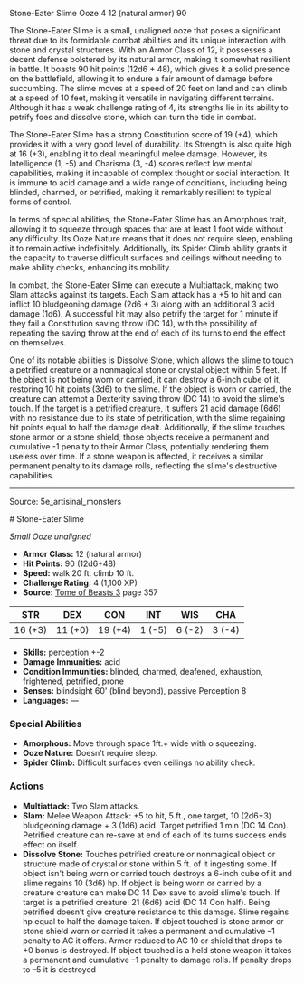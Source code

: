 <MonsterName/>Stone-Eater Slime</MonsterName>
<CreatureType/>Ooze</CreatureType>
<CR/>4</CR>
<AC/>12 (natural armor)</AC>
<HP/>90</HP>
<summary>The Stone-Eater Slime is a small, unaligned ooze that poses a significant threat due to its formidable combat abilities and its unique interaction with stone and crystal structures. With an Armor Class of 12, it possesses a decent defense bolstered by its natural armor, making it somewhat resilient in battle. It boasts 90 hit points (12d6 + 48), which gives it a solid presence on the battlefield, allowing it to endure a fair amount of damage before succumbing. The slime moves at a speed of 20 feet on land and can climb at a speed of 10 feet, making it versatile in navigating different terrains. Although it has a weak challenge rating of 4, its strengths lie in its ability to petrify foes and dissolve stone, which can turn the tide in combat. </summary>

<detail>

The Stone-Eater Slime has a strong Constitution score of 19 (+4), which provides it with a very good level of durability. Its Strength is also quite high at 16 (+3), enabling it to deal meaningful melee damage. However, its Intelligence (1, -5) and Charisma (3, -4) scores reflect low mental capabilities, making it incapable of complex thought or social interaction. It is immune to acid damage and a wide range of conditions, including being blinded, charmed, or petrified, making it remarkably resilient to typical forms of control. 

In terms of special abilities, the Stone-Eater Slime has an Amorphous trait, allowing it to squeeze through spaces that are at least 1 foot wide without any difficulty. Its Ooze Nature means that it does not require sleep, enabling it to remain active indefinitely. Additionally, its Spider Climb ability grants it the capacity to traverse difficult surfaces and ceilings without needing to make ability checks, enhancing its mobility.

In combat, the Stone-Eater Slime can execute a Multiattack, making two Slam attacks against its targets. Each Slam attack has a +5 to hit and can inflict 10 bludgeoning damage (2d6 + 3) along with an additional 3 acid damage (1d6). A successful hit may also petrify the target for 1 minute if they fail a Constitution saving throw (DC 14), with the possibility of repeating the saving throw at the end of each of its turns to end the effect on themselves.

One of its notable abilities is Dissolve Stone, which allows the slime to touch a petrified creature or a nonmagical stone or crystal object within 5 feet. If the object is not being worn or carried, it can destroy a 6-inch cube of it, restoring 10 hit points (3d6) to the slime. If the object is worn or carried, the creature can attempt a Dexterity saving throw (DC 14) to avoid the slime's touch. If the target is a petrified creature, it suffers 21 acid damage (6d6) with no resistance due to its state of petrification, with the slime regaining hit points equal to half the damage dealt. Additionally, if the slime touches stone armor or a stone shield, those objects receive a permanent and cumulative -1 penalty to their Armor Class, potentially rendering them useless over time. If a stone weapon is affected, it receives a similar permanent penalty to its damage rolls, reflecting the slime's destructive capabilities.</detail>



---

Source: 5e_artisinal_monsters

<statblock>
# Stone-Eater Slime

*Small* *Ooze* *unaligned*

- **Armor Class:** 12 (natural armor)
- **Hit Points:** 90 (12d6+48)
- **Speed:** walk 20 ft. climb 10 ft.
- **Challenge Rating:** 4 (1,100 XP)
- **Source:** [Tome of Beasts 3](https://koboldpress.com/kpstore/product/tome-of-beasts-3-for-5th-edition/) page 357

| STR | DEX | CON | INT | WIS | CHA |
| --- | --- | --- | --- | --- | --- |
| 16 (+3) | 11 (+0) | 19 (+4) | 1 (-5) | 6 (-2) | 3 (-4) |

- **Skills:** perception +-2
- **Damage Immunities:** acid
- **Condition Immunities:** blinded, charmed, deafened, exhaustion, frightened, petrified, prone
- **Senses:** blindsight 60' (blind beyond), passive Perception 8
- **Languages:** —

### Special Abilities

- **Amorphous:** Move through space 1ft.+ wide with o squeezing.
- **Ooze Nature:** Doesn’t require sleep.
- **Spider Climb:** Difficult surfaces even ceilings no ability check.

### Actions

- **Multiattack:** Two Slam attacks.
- **Slam:** Melee Weapon Attack: +5 to hit, 5 ft., one target, 10 (2d6+3) bludgeoning damage + 3 (1d6) acid. Target petrified 1 min (DC 14 Con). Petrified creature can re-save at end of each of its turns success ends effect on itself.
- **Dissolve Stone:** Touches petrified creature or nonmagical object or structure made of crystal or stone within 5 ft. of it ingesting some. If object isn't being worn or carried touch destroys a 6-inch cube of it and slime regains 10 (3d6) hp. If object is being worn or carried by a creature creature can make DC 14 Dex save to avoid slime's touch. If target is a petrified creature: 21 (6d6) acid (DC 14 Con half). Being petrified doesn’t give creature resistance to this damage. Slime regains hp equal to half the damage taken. If object touched is stone armor or stone shield worn or carried it takes a permanent and cumulative –1 penalty to AC it offers. Armor reduced to AC 10 or shield that drops to +0 bonus is destroyed. If object touched is a held stone weapon it takes a permanent and cumulative –1 penalty to damage rolls. If penalty drops to –5 it is destroyed


</statblock>


